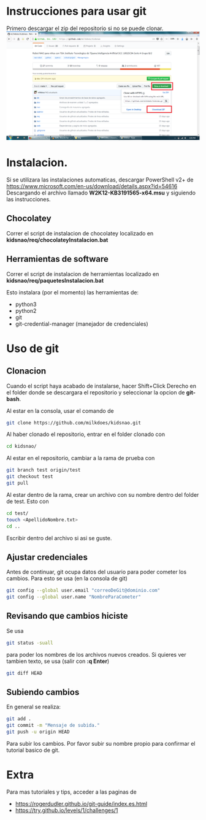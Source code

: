 # Instrucciones para usar git
Primero descargar el zip del repositorio si no se puede clonar.
![Descargar Zip](img/descargarZip.png)

# Instalacion.
Si se utilizara las instalaciones automaticas, descargar PowerShell v2+ de
<https://www.microsoft.com/en-us/download/details.aspx?id=54616>\
Descargando el archivo llamado **W2K12-KB3191565-x64.msu** y siguiendo las
instrucciones.

## Chocolatey
Correr el script de instalacion de chocolatey localizado en
**kidsnao/req/chocolateyInstalacion.bat**

## Herramientas de software
Correr el script de instalacion de herramientas localizado en
**kidsnao/req/paquetesInstalacion.bat**

Esto instalara (por el momento) las herramientas de:
* python3
* python2
* git
* git-credential-manager (manejador de credenciales)

# Uso de git

## Clonacion
Cuando el script haya acabado de instalarse, hacer Shift+Click Derecho en
el folder donde se descargara el repositorio y seleccionar la opcion de
**git-bash**.

Al estar en la consola, usar el comando de
```sh
git clone https://github.com/milkdoes/kidsnao.git
```

Al haber clonado el repositorio, entrar en el folder clonado con
```sh
cd kidsnao/
```

Al estar en el repositorio, cambiar a la rama de prueba con
```sh
git branch test origin/test
git checkout test
git pull
```

Al estar dentro de la rama, crear un archivo con su nombre dentro del folder de
test. Esto con
```sh
cd test/
touch <ApellidoNombre.txt>
cd ..
```

Escribir dentro del archivo si asi se guste.

## Ajustar credenciales
Antes de continuar, git ocupa datos del usuario para poder cometer los cambios.
Para esto se usa (en la consola de git)
```sh
git config --global user.email "correoDeGit@dominio.com"
git config --global user.name "NombreParaCometer"
```

## Revisando que cambios hiciste
Se usa
```sh
git status -suall
```
para poder los nombres de los archivos nuevos creados. Si quieres ver tambien
texto, se usa (salir con **:q Enter**)
```sh
git diff HEAD
```

## Subiendo cambios
En general se realiza:
```sh
git add .
git commit -m "Mensaje de subida."
git push -u origin HEAD
```

Para subir los cambios. Por favor subir su nombre propio para confirmar el
tutorial basico de git.

# Extra
Para mas tutoriales y tips, acceder a las paginas de
* <https://rogerdudler.github.io/git-guide/index.es.html>
* <https://try.github.io/levels/1/challenges/1>
